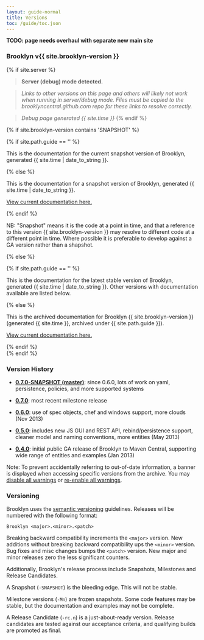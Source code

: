 ```yaml
---
layout: guide-normal
title: Versions
toc: /guide/toc.json
---
```


**TODO: page needs overhaul with separate new main site**


<!--- display which version we are using, based on where it is written -->

### Brooklyn v{{ site.brooklyn-version }}


{% if site.server %} 
> **Server (debug) mode detected.**

> *Links to other versions on this page and others will likely not work when running in server/debug mode.
Files must be copied to the brooklyncentral.github.com repo for these links to resolve correctly.*

> *Debug page generated {{ site.time }}*
{% endif %}


{% if site.brooklyn-version contains 'SNAPSHOT' %}
<!--- snapshot version -->

  {% if site.path.guide == '' %}

<!--- current version (served off root of site) is snapshot (unusual) -->

This is the documentation for the current snapshot version of Brooklyn,
generated {{ site.time | date_to_string }}.

  {% else %}

<!--- archive docs -->

This is the documentation for a snapshot version of Brooklyn,
generated {{ site.time | date_to_string }}.

[View current documentation here.](/meta/versions.html)


  {% endif %}

NB: "Snapshot" means it is the code at a point in time,
and that a reference to this version {{ site.brooklyn-version }}
may resolve to different code at a different point in time.
Where possible it is preferable to develop against a GA version
rather than a shapshot.  

{% else %}
<!--- not snapshot -->

  {% if site.path.guide == '' %}
   
<!--- current version (served off root of site) -->

This is the documentation for the latest stable version of Brooklyn,
generated {{ site.time | date_to_string }}.
Other versions with documentation available are listed below.

  {% else %}

<!--- archive version -->

This is the archived documentation for Brooklyn {{ site.brooklyn-version }}
(generated {{ site.time }}, archived under {{ site.path.guide }}).

[View current documentation here.](/meta/versions.html)

  {% endif %}  
{% endif %}


### Version History

* **[0.7.0-SNAPSHOT (master)](/v/0.7.0-SNAPSHOT)**: since 0.6.0, lots of work on yaml, persistence, policies, and more supported systems

* **[0.7.0](/v/0.7.0-M1/)**: most recent milestone release

* **[0.6.0](/v/0.6.0/)**: use of spec objects, chef and windows support, more clouds (Nov 2013)

* **[0.5.0](/v/0.5.0/)**: includes new JS GUI and REST API, rebind/persistence support, cleaner model and naming conventions, more entities (May 2013)

* **[0.4.0](/v/0.4.0/)**: initial public GA release of Brooklyn to Maven Central, supporting wide range of entities and examples (Jan 2013)

Note: To prevent accidentally referring to out-of-date information,
a banner is displayed when accessing specific versions from the archive.
You may 
<a href="#" onclick="set_user_versions_all();">disable all warnings</a> or
<a href="#" onclick="clear_user_versions();">re-enable all warnings</a>.


### Versioning

Brooklyn uses the [semantic versioning](http://semver.org/) guidelines. Releases will be numbered with the following format:

`Brooklyn <major>.<minor>.<patch>`

Breaking backward compatibility increments the `<major>` version.
New additions without breaking backward compatibility ups the `<minor>` version.
Bug fixes and misc changes bumps the `<patch>` version.
New major and minor releases zero the less significant counters.

Additionally, Brooklyn's release process include Snapshots, Milestones and Release Candidates.

A Snapshot (`-SNAPSHOT`) is the bleeding edge. This will not be stable.

Milestone versions (`-Mn`) are frozen snapshots. Some code features may be stable, but the documentation and examples may not be complete.

A Release Candidate (`-rc.n`) is a just-about-ready version. Release candidates are tested against our acceptance criteria, and qualifying builds are promoted as final.
